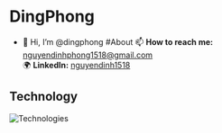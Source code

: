 
# DingPhong
- 👋 Hi, I’m @dingphong
#About
📫 **How to reach me:** [nguyendinhphong1518@gmail.com](mailto:nguyendinhphong1518@gmail.com)  
🌍 **LinkedIn:** [nguyendinh1518](https://www.linkedin.com/in/nguyendinh1518/)

## Technology
![Technologies](https://via.placeholder.com/600x200.png?text=Java,+Spring,+Maven,+.NET,+MySQL,+Docker,+HTML/CSS,+JavaScript)
